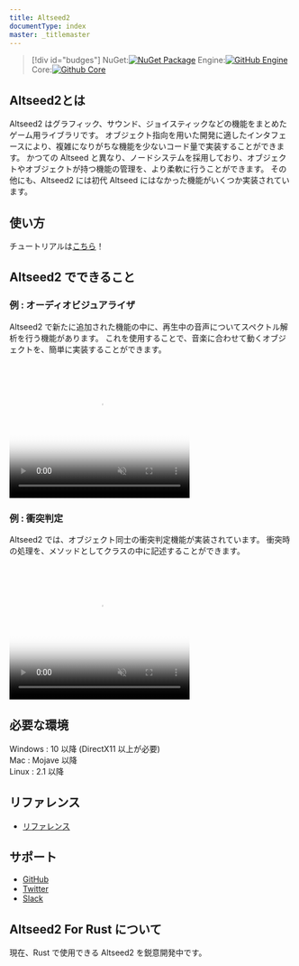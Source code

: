```yaml
---
title: Altseed2
documentType: index
master: _titlemaster
---
```


>[!div id="budges"]
>NuGet:[![NuGet Package](https://img.shields.io/nuget/vpre/Altseed2?color=darkgreen&logo=nuget&label=%20&style=plastic)](https://www.nuget.org/packages/Altseed2)
>Engine:[![GitHub Engine](https://img.shields.io/github/commits-since/altseed/Altseed2-csharp/2.0.0-beta4?include_prereleases&logo=github&color=blue&style=plastic)](https://github.com/altseed/Altseed2-csharp)
>Core:[![Github Core](https://img.shields.io/github/milestones/progress/altseed/Altseed2/1?color=orange&logo=github&style=plastic)](https://github.com/altseed/Altseed2)


## Altseed2とは

Altseed2 はグラフィック、サウンド、ジョイスティックなどの機能をまとめたゲーム用ライブラリです。
オブジェクト指向を用いた開発に適したインタフェースにより、複雑になりがちな機能を少ないコード量で実装することができます。
かつての Altseed と異なり、ノードシステムを採用しており、オブジェクトやオブジェクトが持つ機能の管理を、より柔軟に行うことができます。
その他にも、Altseed2 には初代 Altseed にはなかった機能がいくつか実装されています。

## 使い方

チュートリアルは[こちら](Tutorials/Chap0/index.md)！



## Altseed2 でできること

### 例 : オーディオビジュアライザ
Altseed2 で新たに追加された機能の中に、再生中の音声についてスペクトル解析を行う機能があります。
これを使用することで、音楽に合わせて動くオブジェクトを、簡単に実装することができます。

<video width="320" height="240" autoplay muted="true" loop="true" preload poster="Images/Spectrum.png">
  <source src="Images/Spectrum.mp4" type="video/mp4">
  <source src="Images/Spectrum.webm" type="video/webm">
  <img src="Images/Spectrum.png">
</video>

<!--[!code-csharp[Main](Src/Samples/AudioVisualizerDemonstration/AudioVisualizerDemonstration.cs)]-->

### 例 : 衝突判定
Altseed2 では、オブジェクト同士の衝突判定機能が実装されています。
衝突時の処理を、メソッドとしてクラスの中に記述することができます。

<video width="320" height="240" autoplay muted="true" loop="true" preload poster="Images/Collision.png">
  <source src="Images/Collision.mp4" type="video/mp4">
  <source src="Images/Collision.webm" type="video/webm">
  <img src="Images/Collision.png">
</video>

<!--[!code-csharp[Main](Src/Samples/CollisionDemonstration/CollisionDemonstration.cs)]-->

## 必要な環境
Windows : 10 以降 (DirectX11 以上が必要)  
Mac : Mojave 以降  
Linux : 2.1 以降

## リファレンス
- [リファレンス](xref:Altseed2)

## サポート
- [GitHub](https://github.com/altseed/Altseed2)
- [Twitter](https://twitter.com/altseed)
- [Slack](https://altseed.herokuapp.com/)

## Altseed2 For Rust について

現在、Rust で使用できる Altseed2 を鋭意開発中です。